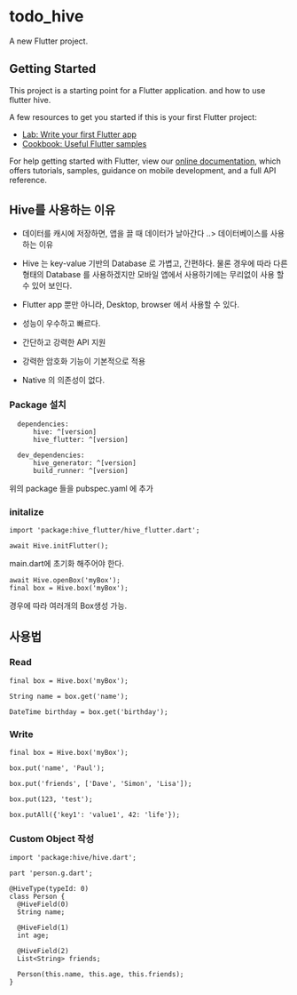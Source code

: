 # todo_hive

A new Flutter project.

## Getting Started

This project is a starting point for a Flutter application.
and how to use flutter hive. 

A few resources to get you started if this is your first Flutter project:

- [Lab: Write your first Flutter app](https://flutter.dev/docs/get-started/codelab)
- [Cookbook: Useful Flutter samples](https://flutter.dev/docs/cookbook)

For help getting started with Flutter, view our
[online documentation](https://flutter.dev/docs), which offers tutorials,
samples, guidance on mobile development, and a full API reference.




## Hive를 사용하는 이유

  - 데이터를 캐시에 저장하면, 앱을 끌 때 데이터가 날아간다 ..> 데이터베이스를 사용하는 이유

  - Hive 는 key-value 기반의 Database 로 가볍고, 간편하다. 물론 경우에 따라 다른 형태의 Database 를 사용하겠지만 모바일 앱에서 사용하기에는 무리없이 사용 할 수 있어 보인다.

  - Flutter app 뿐만 아니라, Desktop, browser 에서 사용할 수 있다.

  - 성능이 우수하고 빠르다.
  - 간단하고 강력한 API 지원
  - 강력한 암호화 기능이 기본적으로 적용  
  - Native 의 의존성이 없다.



### Package 설치

      dependencies:
          hive: ^[version]
          hive_flutter: ^[version]

      dev_dependencies:
          hive_generator: ^[version]
          build_runner: ^[version]

  위의 package 들을 pubspec.yaml 에 추가


### initalize

    import 'package:hive_flutter/hive_flutter.dart';

    await Hive.initFlutter();

  main.dart에 초기화 해주어야 한다.


    await Hive.openBox('myBox');
    final box = Hive.box('myBox');

  경우에 따라 여러개의 Box생성 가능.





## 사용법

### Read


    final box = Hive.box('myBox');

    String name = box.get('name');

    DateTime birthday = box.get('birthday');



### Write


    final box = Hive.box('myBox');

    box.put('name', 'Paul');

    box.put('friends', ['Dave', 'Simon', 'Lisa']);

    box.put(123, 'test');

    box.putAll({'key1': 'value1', 42: 'life'});



### Custom Object 작성

    import 'package:hive/hive.dart';

    part 'person.g.dart';

    @HiveType(typeId: 0)
    class Person {
      @HiveField(0)
      String name;

      @HiveField(1)
      int age;

      @HiveField(2)
      List<String> friends;
  
      Person(this.name, this.age, this.friends);
    }


